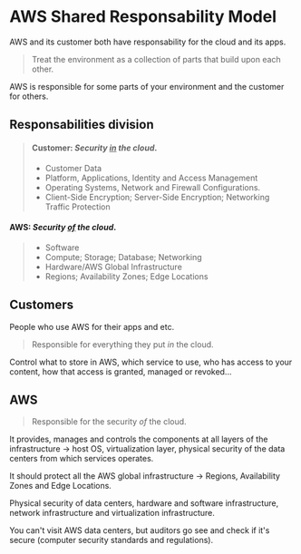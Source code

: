 # AWS Shared Responsability Model

AWS and its customer both have responsability for the cloud and its apps.

> Treat the environment as a collection of parts that build upon each other.

AWS is responsible for some parts of your environment and the customer for others.

## Responsabilities division

> #### **Customer**: *Security <ins>in</ins> the cloud*.
>   
>   * Customer Data
>   * Platform, Applications, Identity and Access Management
>   * Operating Systems, Network and Firewall Configurations.
>   * Client-Side Encryption; Server-Side Encryption; Networking Traffic Protection

#### **AWS**: *Security <ins>of</ins> the cloud*.
>
>   * Software
>   * Compute; Storage; Database; Networking
>   * Hardware/AWS Global Infrastructure
>   * Regions; Availability Zones; Edge Locations

## Customers

People who use AWS for their apps and etc.

> Responsible for everything they put *in* the cloud.

Control what to store in AWS, which service to use, who has access to your content, how that access is granted, managed or revoked...

## AWS

> Responsible for the security *of* the cloud.

It provides, manages and controls the components at all layers of the infrastructure -> host OS, virtualization layer, physical security of the data centers from which services operates.

It should protect all the AWS global infrastructure -> Regions, Availability Zones and Edge Locations.

Physical security of data centers, hardware and software infrastructure, network infrastructure and virtualization infrastructure.

You can't visit AWS data centers, but auditors go see and check if it's secure (computer security standards and regulations).


